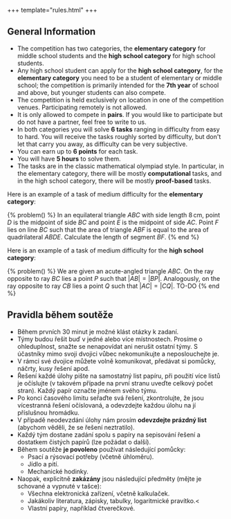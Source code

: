 +++
template="rules.html"
+++

## General Information

- The competition has two categories, the **elementary category** for middle school students and the **high school category** for high school students.
- Any high school student can apply for the **high school category**, for the **elementary category** you need to be a student of elementary or middle school; the competition is primarily intended for the **7th year** of school and above, but younger students can also compete.
- The competition is held exclusively on location in one of the competition venues. Participating remotely is not allowed.
- It is only allowed to compete in **pairs**.  If you would like to participate but do not have a partner, feel free to write to us.
- In both categories you will solve **6 tasks** ranging in difficulty from easy to hard. You will receive the tasks roughly sorted by difficulty, but don't let that carry you away, as difficulty can be very subjective.
- You can earn up to **6 points** for each task.
- You will have **5 hours** to solve them.
- The tasks are in the classic mathematical olympiad style. In particular, in the elementary category, there will be mostly **computational** tasks, and in the high school category, there will be mostly **proof-based** tasks.

Here is an example of a task of medium difficulty for the **elementary category**:

{% problem() %}
In an equilateral triangle $ABC$ with side length $8\,\text{cm}$, point $D$ is the midpoint of side $BC$ and point $E$ is the midpoint of side $AC$. Point $F$ lies on line $BC$ such that the area of triangle $ABF$ is equal to the area of quadrilateral $ABDE$. Calculate the length of segment $BF$.
{% end %}

Here is an example of a task of medium difficulty for the **high school category**:
	
{% problem() %}
We are given an acute-angled triangle $ABC$. On the ray opposite to ray $BC$ lies a point $P$ such that $|AB| = |BP|$. Analogously, on the ray opposite to ray $CB$ lies a point $Q$ such that $|AC| = |CQ|$.
TO-DO
{% end %}

## Pravidla během soutěže

- Během prvních 30 minut je možné klást otázky k zadaní.
- Týmy budou řešit buď v jedné alebo více místnostech. Prosíme o ohleduplnost, snažte se nenapovídat ani nerušit ostatní týmy. S účastníky mimo svoji dvojici vůbec nekomunikujte a neposlouchejte je.
- V rámci své dvojice můžete volně komunikovat, předávat si pomůcky, náčrty, kusy řešení apod.
- Řešení každé úlohy pište na samostatný list papíru, při použití více listů je očíslujte (v takovém případe na první stranu uveďte celkový počet stran). Každý papír označte jménem svého týmu.
- Po konci časového limitu seřaďte svá řešení, zkontrolujte, že jsou vícestranná řešení očíslovaná, a odevzdejte každou úlohu na jí příslušnou hromádku.
- V případě neodevzdání úlohy nám prosím <b>odevzdejte prázdný list</b> (abychom věděli, že se řešení neztratilo).
- Každý tým dostane zadání spolu s papíry na sepisování řešení a dostatkem čistých papírů (lze požádat o další). 
- Během soutěže **je povoleno** používat následující pomůcky:
  - Psací a rýsovací potřeby (včetně úhloměru).
  - Jídlo a pití.
  - Mechanické hodinky.
- Naopak, explicitně **zakázány** jsou následující předměty (mějte je schované a vypnuté v tašce):
  - Všechna elektronická zařízení, včetně kalkulaček.
  - Jakákoliv literatura, zápisky, tabulky, logaritmické pravítko.<
  - Vlastní papíry, například čtverečkové.
